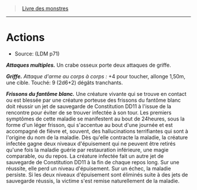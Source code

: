 ﻿> [Livre des monstres](tome_of_beasts.md)

---

# Actions

- Source: (LDM p71)

**_Attaques multiples._** Un crabe osseux porte deux attaques de griffe.

**_Griffe._** _Attaque d'arme au corps à corps :_ +4 pour toucher, allonge 1,50m, une cible. Touché: 9 (2d6+2) dégâts tranchants.

**_Frissons du fantôme blanc._** Une créature vivante qui se trouve en contact ou est blessée par une créature porteuse des frissons du fantôme blanc doit réussir un jet de sauvegarde de Constitution DD11 à l'issue de la rencontre pour éviter de se trouver infectée à son tour. Les premiers symptômes de cette maladie se manifestent au bout de 24heures, sous la forme d'un léger frisson, qui s'accentue au bout d'une journée et est accompagné de fièvre et, souvent, des hallucinations terrifiantes qui sont à l'origine du nom de la maladie. Dès qu'elle contracte la maladie, la créature infectée gagne deux niveaux d'épuisement qui ne peuvent être retirés qu'une fois la maladie guérie par restauration inférieure, une magie comparable, ou du repos. La créature infectée fait un autre jet de sauvegarde de Constitution DD11 à la fin de chaque repos long. Sur une réussite, elle perd un niveau d'épuisement. Sur un échec, la maladie persiste. Si les deux niveaux d'épuisement sont éliminés suite à des jets de sauvegarde réussis, la victime s'est remise naturellement de la maladie.

